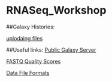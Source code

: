 RNASeq_Workshop
===============



##Galaxy Histories:

[uplodaing files](https://main.g2.bx.psu.edu/u/mfcovington/h/uploading-files)


##Useful links:
[Public Galaxy Server](https://main.g2.bx.psu.edu/)

[FASTQ Quality Scores](http://en.wikipedia.org/wiki/FASTQ_format#Encoding)

[Data File Formats](http://genome.ucsc.edu/FAQ/FAQformat.html)

